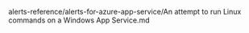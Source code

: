 alerts-reference/alerts-for-azure-app-service/An attempt to run Linux commands on a Windows App Service.md